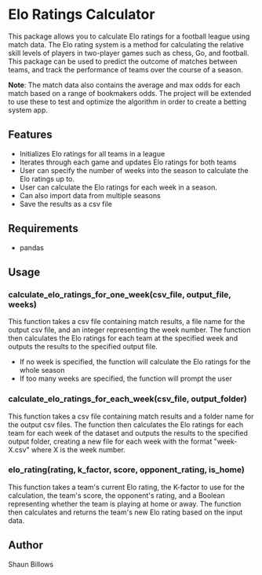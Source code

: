 # Elo Ratings Calculator

This package allows you to calculate Elo ratings for a football league using match data. The Elo rating system is a method for calculating the relative skill levels of players in two-player games such as chess, Go, and football. This package can be used to predict the outcome of matches between teams, and track the performance of teams over the course of a season.

**Note**: The match data also contains the average and max odds for each match based on a range of bookmakers odds. The project will be extended to use these to test and optimize the algorithm in order to create a betting system app.

## Features

- Initializes Elo ratings for all teams in a league
- Iterates through each game and updates Elo ratings for both teams
- User can specify the number of weeks into the season to calculate the Elo ratings up to.
- User can calculate the Elo ratings for each week in a season.
- Can also import data from multiple seasons
- Save the results as a csv file

## Requirements

- pandas

## Usage

### calculate_elo_ratings_for_one_week(csv_file, output_file, weeks)

This function takes a csv file containing match results, a file name for the output csv file, and an integer representing the week number. The function then calculates the Elo ratings for each team at the specified week and outputs the results to the specified output file.

- If no week is specified, the function will calculate the Elo ratings for the whole season
- If too many weeks are specified, the function will prompt the user

### calculate_elo_ratings_for_each_week(csv_file, output_folder)

This function takes a csv file containing match results and a folder name for the output csv files. The function then calculates the Elo ratings for each team for each week of the dataset and outputs the results to the specified output folder, creating a new file for each week with the format "week-X.csv" where X is the week number.

### elo_rating(rating, k_factor, score, opponent_rating, is_home)

This function takes a team's current Elo rating, the K-factor to use for the calculation, the team's score, the opponent's rating, and a Boolean representing whether the team is playing at home or away. The function then calculates and returns the team's new Elo rating based on the input data.

## Author

Shaun Billows
